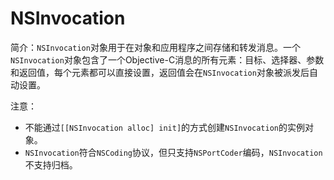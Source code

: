 # NSInvocation

简介：`NSInvocation`对象用于在对象和应用程序之间存储和转发消息。一个`NSInvocation`对象包含了一个Objective-C消息的所有元素：目标、选择器、参数和返回值，每个元素都可以直接设置，返回值会在`NSInvocation`对象被派发后自动设置。

注意：

* 不能通过`[[NSInvocation alloc] init]`的方式创建`NSInvocation`的实例对象。
* `NSInvocation`符合`NSCoding`协议，但只支持`NSPortCoder`编码，`NSInvocation`不支持归档。